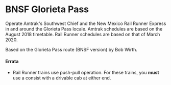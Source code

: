 # BNSF Glorieta Pass

Operate Amtrak's Southwest Chief and the New Mexico Rail Runner Express in and
around the Glorieta Pass locale. Amtrak schedules are based on the August 2018
timetable. Rail Runner schedules are based on that of March 2020.

Based on the Glorieta Pass route (BNSF version) by Bob Wirth.

#### Errata

* Rail Runner trains use push-pull operation. For these trains, you **must**
  use a consist with a drivable cab at either end.
